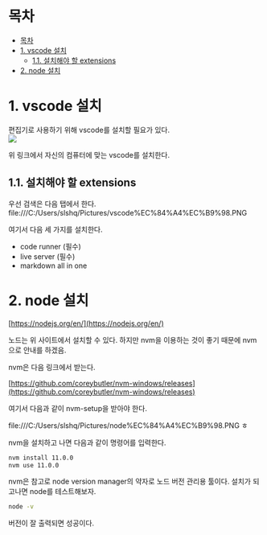 # 목차

- [목차](#목차)
- [1. vscode 설치](#1-vscode-설치)
  - [1.1. 설치해야 할 extensions](#11-설치해야-할-extensions)
- [2. node 설치](#2-node-설치)

# 1. vscode 설치

편집기로 사용하기 위해 vscode를 설치할 필요가 있다.  
<img src="https://code.visualstudio.com/](https://code.visualstudio.com/">

위 링크에서 자신의 컴퓨터에 맞는 vscode를 설치한다.  

## 1.1. 설치해야 할 extensions

우선 검색은 다음 탭에서 한다.  
file:///C:/Users/slshq/Pictures/vscode%EC%84%A4%EC%B9%98.PNG

여기서 다음 세 가지를 설치한다.  

- code runner (필수)
- live server (필수)
- markdown all in one

# 2. node 설치

[https://nodejs.org/en/](https://nodejs.org/en/)

노드는 위 사이트에서 설치할 수 있다. 하지만 nvm을 이용하는 것이 좋기 때문에 nvm으로 안내를 하겠음.  

nvm은 다음 링크에서 받는다.  

[https://github.com/coreybutler/nvm-windows/releases](https://github.com/coreybutler/nvm-windows/releases)

여기서 다음과 같이 nvm-setup을 받아야 한다.  

file:///C:/Users/slshq/Pictures/node%EC%84%A4%EC%B9%98.PNG
ㅎ


nvm을 설치하고 나면 다음과 같이 명령어를 입력한다.  


```bash
nvm install 11.0.0
nvm use 11.0.0
```

nvm은 참고로 node version manager의 약자로 노드 버전 관리용 툴이다. 설치가 되고나면 node를 테스트해보자.  

```bash
node -v
```

버전이 잘 출력되면 성공이다.  
